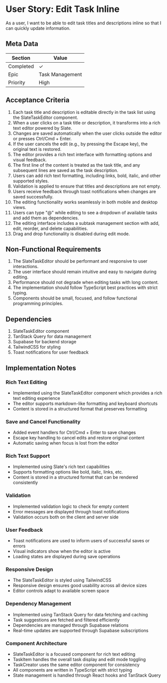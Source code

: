 # User Story: Edit Task Inline
As a user, I want to be able to edit task titles and descriptions inline so that I can quickly update information.

## Meta Data
| Section | Value |
| ------- | ----- |
| Completed | ✓ |
| Epic | Task Management |
| Priority | High |

## Acceptance Criteria

1. Each task title and description is editable directly in the task list using the SlateTaskEditor component.
2. When a user clicks on a task title or description, it transforms into a rich text editor powered by Slate.
3. Changes are saved automatically when the user clicks outside the editor or presses Ctrl/Cmd + Enter.
4. If the user cancels the edit (e.g., by pressing the Escape key), the original text is restored.
5. The editor provides a rich text interface with formatting options and visual feedback.
6. The first line of the content is treated as the task title, and any subsequent lines are saved as the task description.
7. Users can add rich text formatting, including links, bold, italic, and other supported styles.
8. Validation is applied to ensure that titles and descriptions are not empty.
9. Users receive feedback through toast notifications when changes are saved successfully.
10. The editing functionality works seamlessly in both mobile and desktop views.
11. Users can type "@" while editing to see a dropdown of available tasks and add them as dependencies.
12. The editing interface includes a subtask management section with add, edit, reorder, and delete capabilities.
13. Drag and drop functionality is disabled during edit mode.

## Non-Functional Requirements

1. The SlateTaskEditor should be performant and responsive to user interactions.
2. The user interface should remain intuitive and easy to navigate during editing.
3. Performance should not degrade when editing tasks with long content.
4. The implementation should follow TypeScript best practices with strict typing.
5. Components should be small, focused, and follow functional programming principles.

## Dependencies

1. SlateTaskEditor component
2. TanStack Query for data management
3. Supabase for backend storage
4. TailwindCSS for styling
5. Toast notifications for user feedback

## Implementation Notes

### Rich Text Editing
- Implemented using the SlateTaskEditor component which provides a rich text editing experience
- The editor supports markdown-like formatting and keyboard shortcuts
- Content is stored in a structured format that preserves formatting

### Save and Cancel Functionality
- Added event handlers for Ctrl/Cmd + Enter to save changes
- Escape key handling to cancel edits and restore original content
- Automatic saving when focus is lost from the editor

### Rich Text Support
- Implemented using Slate's rich text capabilities
- Supports formatting options like bold, italic, links, etc.
- Content is stored in a structured format that can be rendered consistently

### Validation
- Implemented validation logic to check for empty content
- Error messages are displayed through toast notifications
- Validation occurs both on the client and server side

### User Feedback
- Toast notifications are used to inform users of successful saves or errors
- Visual indicators show when the editor is active
- Loading states are displayed during save operations

### Responsive Design
- The SlateTaskEditor is styled using TailwindCSS
- Responsive design ensures good usability across all device sizes
- Editor controls adapt to available screen space

### Dependency Management
- Implemented using TanStack Query for data fetching and caching
- Task suggestions are fetched and filtered efficiently
- Dependencies are managed through Supabase relations
- Real-time updates are supported through Supabase subscriptions

### Component Architecture
- SlateTaskEditor is a focused component for rich text editing
- TaskItem handles the overall task display and edit mode toggling
- TaskCreator uses the same editor component for consistency
- All components are written in TypeScript with strict typing
- State management is handled through React hooks and TanStack Query